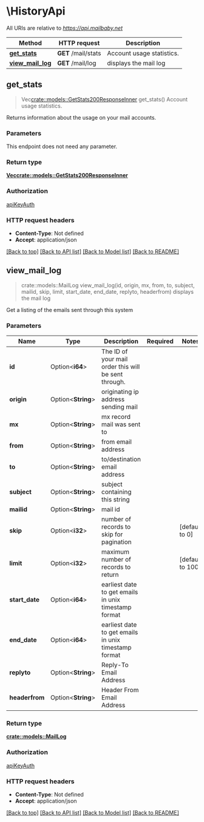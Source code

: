 # \HistoryApi

All URIs are relative to *https://api.mailbaby.net*

Method | HTTP request | Description
------------- | ------------- | -------------
[**get_stats**](HistoryApi.md#get_stats) | **GET** /mail/stats | Account usage statistics.
[**view_mail_log**](HistoryApi.md#view_mail_log) | **GET** /mail/log | displays the mail log



## get_stats

> Vec<crate::models::GetStats200ResponseInner> get_stats()
Account usage statistics.

Returns information about the usage on your mail accounts.

### Parameters

This endpoint does not need any parameter.

### Return type

[**Vec<crate::models::GetStats200ResponseInner>**](getStats_200_response_inner.md)

### Authorization

[apiKeyAuth](../README.md#apiKeyAuth)

### HTTP request headers

- **Content-Type**: Not defined
- **Accept**: application/json

[[Back to top]](#) [[Back to API list]](../README.md#documentation-for-api-endpoints) [[Back to Model list]](../README.md#documentation-for-models) [[Back to README]](../README.md)


## view_mail_log

> crate::models::MailLog view_mail_log(id, origin, mx, from, to, subject, mailid, skip, limit, start_date, end_date, replyto, headerfrom)
displays the mail log

Get a listing of the emails sent through this system 

### Parameters


Name | Type | Description  | Required | Notes
------------- | ------------- | ------------- | ------------- | -------------
**id** | Option<**i64**> | The ID of your mail order this will be sent through. |  |
**origin** | Option<**String**> | originating ip address sending mail |  |
**mx** | Option<**String**> | mx record mail was sent to |  |
**from** | Option<**String**> | from email address |  |
**to** | Option<**String**> | to/destination email address |  |
**subject** | Option<**String**> | subject containing this string |  |
**mailid** | Option<**String**> | mail id |  |
**skip** | Option<**i32**> | number of records to skip for pagination |  |[default to 0]
**limit** | Option<**i32**> | maximum number of records to return |  |[default to 100]
**start_date** | Option<**i64**> | earliest date to get emails in unix timestamp format |  |
**end_date** | Option<**i64**> | earliest date to get emails in unix timestamp format |  |
**replyto** | Option<**String**> | Reply-To Email Address |  |
**headerfrom** | Option<**String**> | Header From Email Address |  |

### Return type

[**crate::models::MailLog**](MailLog.md)

### Authorization

[apiKeyAuth](../README.md#apiKeyAuth)

### HTTP request headers

- **Content-Type**: Not defined
- **Accept**: application/json

[[Back to top]](#) [[Back to API list]](../README.md#documentation-for-api-endpoints) [[Back to Model list]](../README.md#documentation-for-models) [[Back to README]](../README.md)

